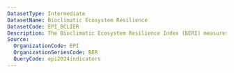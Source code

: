 ```yaml
---
DatasetType: Intermediate
DatasetName: Bioclimatic Ecosystem Resilience
DatasetCode: EPI_BCLIER
Description: The Bioclimatic Ecosystem Resilience Index (BERI) measures the capacity of natural ecosystems to retain species diversity in the face of climate change
Source:
  OrganizationCode: EPI
  OrganizationSeriesCode: BER
  QueryCode: epi2024indicators
---
```

